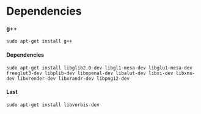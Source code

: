 # Dependencies


#### g++
```
sudo apt-get install g++
```


#### Dependencies
```
sudo apt-get install libglib2.0-dev libgl1-mesa-dev libglu1-mesa-dev freeglut3-dev libplib-dev libopenal-dev libalut-dev libxi-dev libxmu-dev libxrender-dev libxrandr-dev libpng12-dev
```
 
#### Last

```
sudo apt-get install libvorbis-dev
```
